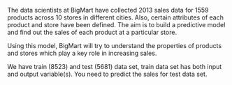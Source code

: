 The data scientists at BigMart have collected 2013 sales data for 1559 products across 10 stores in different cities. Also, certain attributes of each product and store have been defined. The aim is to build a predictive model and find out the sales of each product at a particular store.

Using this model, BigMart will try to understand the properties of products and stores which play a key role in increasing sales.

We have train (8523) and test (5681) data set, train data set has both input and output variable(s). You need to predict the sales for test data set.

